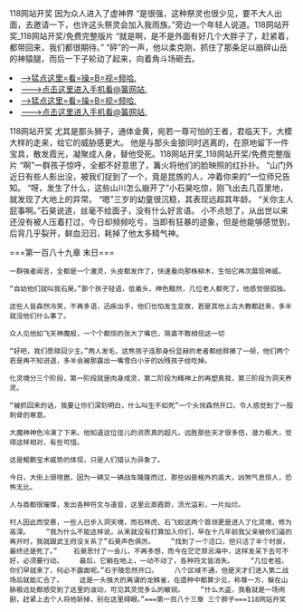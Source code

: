 118网站开奖    因为众人进入了虚神界    “是很强，这种祭灵也很少见，要不大人出面，去邀请一下，也许这头祭灵会加入我雨族。”旁边一个年轻人说道。118网站开奖_118网站开奖/免费完整版片    “就是啊，是不是外面有好几个大胖子了，赶紧着，都带回来，我们都很期待。”    “砰”的一声，他以柔克刚，抓住了那条足以崩碎山岳的神猿腿，而后一下子轮动了起来，向着角斗场砸去。

<li><a href="http://edpybg385.cc103.xyz/#md_1026">-->猛点这里=看=操=B=视=频哈.</a></li>
<li><a href="http://edpybg385.cc103.xyz/#md_1026">--->点击这里进入手机看@簧网站.</a></li>





<li><a href="http://edpybg385.cc103.xyz/#md_1026">-->猛点这里=看=操=B=视=频哈.</a></li>
<li><a href="http://edpybg385.cc103.xyz/#md_1026">--->点击这里进入手机看@簧网站.</a></li>



118网站开奖    尤其是那头狮子，通体金黄，宛若一尊可怕的王者，君临天下，大模大样的走来，给它的威胁感更大。    他是与那头金狼同时逃离的，在原地留下一件宝具，散发霞光，凝聚成人身，替他受死。118网站开奖_118网站开奖/免费完整版片    “啊”一群孩子惊呼，全都不好意思了，篝火将他们的脸映照的红扑扑。
    “山门外近日有些人影出没，被我们捉到了一个，竟是昆族的人，冲着你来的”一位师兄告知。    “呀，发生了什么，这些山川怎么崩开了”小石昊吃惊，刚飞出去几百里地，就发现了大地上的异常。    “嗯”三岁的幼童很沉稳，其表现远超其年龄。    “关你主人屁事啊。”石昊说道，丝毫不给面子，没有什么好言语。    小不点怒了，从出世以来还没有被人压着打过，今日却频频吃亏，当即有狂暴的迹象，但是他能够感觉到，后背几乎裂开，鲜血汩汩，耗掉了他太多精气神。

===第一百八十九章 末日===

    一群强者闻言，全都是一个激灵，头皮都发炸了，快速看向那株柳木，生怕它再次展现神威。

    “自幼他们就叫我石昊。”那个孩子轻语，低着头，神色黯然，几位老人都死了，他感觉很孤独。

    这些人皆森然冷笑，不再多语，迅疾出手，他们也怕发生变故，若是其他上古大教都赶来，多半就没他们什么事了。

    众人见他如飞天神魔般，一个个都惊的张大了嘴巴，简直不敢相信这一切

    “好吧，我们愿赎回少主。”两人发毛，这熊孩子连那身份显赫的老者都给胖揍了一顿，他们两个若是再不知进退，多半会被那露出一嘴雪白小牙的凶残孩子给吃掉。

    化灵境分三个阶段，第一阶段就是肉身成灵，第二阶段为精神上的再塑真我，第三阶段为洞天养灵。

    “被抓回来的话，我要让你们深刻明白，什么叫生不如死”一个头领森然开口，令人感觉到了一股刺骨的寒意。

    大魔神神色冷漠了下来。他知道这位侄儿的资质真的超凡，远胜那些天才很多倍，潜力极大，觉得这样相对，有些可惜。

    这是鲲鹏宝术威势的体现，只是人们错认为异象了。

    今日，大街上很喧嚣，因为一辆又一辆战车隆隆而过，那些凶兽格外的高大，凶煞气息惊人，恐怖无比。

    人与鼎都很璀璨，发出各种符文与道音，这里云蒸霞蔚，流光溢彩，一片灿烂。

    村人因此而受惠，一些人已步入洞天境，而石林虎、石飞蛟这两个首领更是进入了化灵境，修为高深。    “我为什么不能这样说，从来就没有打算加入你们，早在十几年前我父亲被你们逼的离开时，我就跟武王府没关系了”石昊声色俱厉。    “找到了一个活口，但只活了半个时辰，最终还是死了。”    石昊思忖了一会儿，不再多想，而今在茫茫禁忌海中，这样发呆下去可不好，必须要行动。    最后，它躺在地上，一动不动了，各种符文皆消失。    “几位老祖，你们早就来了，何必不露面呢。”石子陵忽然开口。    八个区域不通，但是天才们进入第二战场后就能汇合了。    这是一头强大的离谱的龙鳞雀，在遗种中都算少见，称尊一方，躲在山脉极远处都感受到了这里的波动，可见其灵觉多么的敏锐。    “什么大盗，我看就是一场闹剧，赶紧上去个人将他斩掉，别在这里碍眼。”===第一百八十三章 三个胖子===118网站开奖
